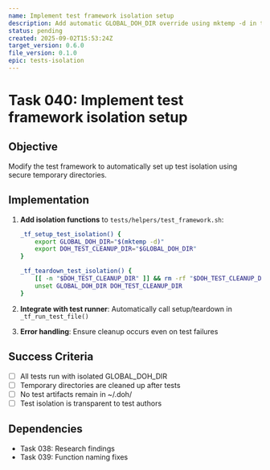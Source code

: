 ```yaml
---
name: Implement test framework isolation setup
description: Add automatic GLOBAL_DOH_DIR override using mktemp -d in test framework
status: pending
created: 2025-09-02T15:53:24Z
target_version: 0.6.0
file_version: 0.1.0
epic: tests-isolation
---
```


# Task 040: Implement test framework isolation setup

## Objective
Modify the test framework to automatically set up test isolation using secure temporary directories.

## Implementation
1. **Add isolation functions** to `tests/helpers/test_framework.sh`:
   ```bash
   _tf_setup_test_isolation() {
       export GLOBAL_DOH_DIR="$(mktemp -d)"
       export DOH_TEST_CLEANUP_DIR="$GLOBAL_DOH_DIR"
   }
   
   _tf_teardown_test_isolation() {
       [[ -n "$DOH_TEST_CLEANUP_DIR" ]] && rm -rf "$DOH_TEST_CLEANUP_DIR"
       unset GLOBAL_DOH_DIR DOH_TEST_CLEANUP_DIR
   }
   ```

2. **Integrate with test runner**: Automatically call setup/teardown in `_tf_run_test_file()`

3. **Error handling**: Ensure cleanup occurs even on test failures

## Success Criteria
- [ ] All tests run with isolated GLOBAL_DOH_DIR
- [ ] Temporary directories are cleaned up after tests
- [ ] No test artifacts remain in ~/.doh/
- [ ] Test isolation is transparent to test authors

## Dependencies
- Task 038: Research findings
- Task 039: Function naming fixes
